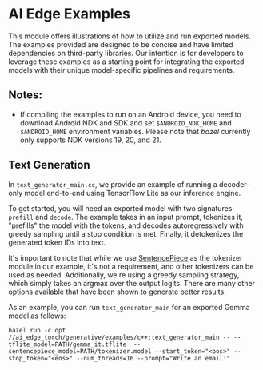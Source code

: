 # AI Edge Examples

This module offers illustrations of how to utilize and run exported models. The examples provided are designed to be concise and have limited dependencies on third-party libraries. Our intention is for developers to leverage these examples as a starting point for integrating the exported models with their unique model-specific pipelines and requirements.

## Notes:

* If compiling the examples to run on an Android device, you need to download Android NDK and SDK and set `$ANDROID_NDK_HOME` and `$ANDROID_HOME` environment variables. Please note that _bazel_ currently only supports NDK versions 19, 20, and 21.

## Text Generation

In `text_generator_main.cc`, we provide an example of running a decoder-only model end-to-end using TensorFlow Lite as our inference engine.

To get started, you will need an exported  model with two signatures: `prefill` and `decode`. The example takes in an input prompt, tokenizes it, "prefills" the model with the tokens, and decodes autoregressively with greedy sampling until a stop condition is met. Finally, it detokenizes the generated token IDs into text.

It's important to note that while we use [SentencePiece](https://github.com/google/sentencepiece) as the tokenizer module in our example, it's not a requirement, and other tokenizers can be used as needed. Additionally, we're using a greedy sampling strategy, which simply takes an argmax over the output logits. There are many other options available that have been shown to generate better results.

As an example, you can run `text_generator_main`  for an exported Gemma model as follows:

```
bazel run -c opt //ai_edge_torch/generative/examples/c++:text_generator_main -- --tflite_model=PATH/gemma_it.tflite  --sentencepiece_model=PATH/tokenizer.model --start_token="<bos>" --stop_token="<eos>" --num_threads=16 --prompt="Write an email:"
```
